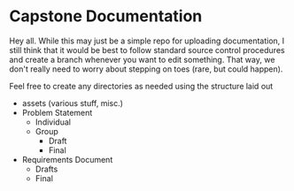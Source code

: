 # Capstone Documentation

Hey all. While this may just be a simple repo for uploading documentation, I still think that it would be best to follow standard source control procedures and create a branch whenever you want to edit something. That way, we don't really need to worry about stepping on toes (rare, but could happen). 

Feel free to create any directories as needed using the structure laid out

- assets (various stuff, misc.)
- Problem Statement 
  - Individual
  - Group
    - Draft
    - Final
- Requirements Document
  - Drafts
  - Final
